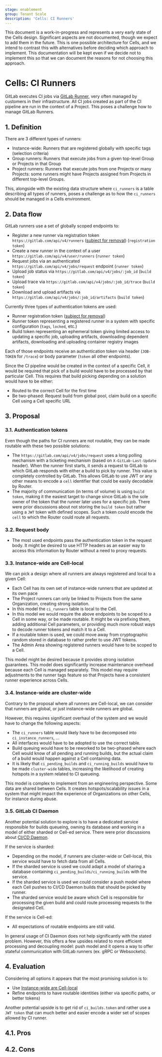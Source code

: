 ```yaml
---
stage: enablement
group: Tenant Scale
description: 'Cells: CI Runners'
---
```


<!-- vale gitlab.FutureTense = NO -->

This document is a work-in-progress and represents a very early state of the
Cells design. Significant aspects are not documented, though we expect to add
them in the future. This is one possible architecture for Cells, and we intend to
contrast this with alternatives before deciding which approach to implement.
This documentation will be kept even if we decide not to implement this so that
we can document the reasons for not choosing this approach.

# Cells: CI Runners

GitLab executes CI jobs via [GitLab Runner](https://gitlab.com/gitlab-org/gitlab-runner/), very often managed by customers in their infrastructure.
All CI jobs created as part of the CI pipeline are run in the context of a Project.
This poses a challenge how to manage GitLab Runners.

## 1. Definition

There are 3 different types of runners:

- Instance-wide: Runners that are registered globally with specific tags (selection criteria)
- Group runners: Runners that execute jobs from a given top-level Group or Projects in that Group
- Project runners: Runners that execute jobs from one Projects or many Projects: some runners might
  have Projects assigned from Projects in different top-level Groups.

This, alongside with the existing data structure where `ci_runners` is a table describing all types of runners, poses a challenge as to how the `ci_runners` should be managed in a Cells environment.

## 2. Data flow

GitLab runners use a set of globally scoped endpoints to:

- Register a new runner via registration token `https://gitlab.com/api/v4/runners`
  ([subject for removal](../../runner_tokens/index.md)) (`registration token`)
- Create a new runner in the context of a user `https://gitlab.com/api/v4/user/runners` (`runner token`)
- Request jobs via an authenticated `https://gitlab.com/api/v4/jobs/request` endpoint (`runner token`)
- Upload job status via `https://gitlab.com/api/v4/jobs/:job_id` (`build token`)
- Upload trace via `https://gitlab.com/api/v4/jobs/:job_id/trace` (`build token`)
- Download and upload artifacts via `https://gitlab.com/api/v4/jobs/:job_id/artifacts` (`build token`)

Currently three types of authentication tokens are used:

- Runner registration token ([subject for removal](../../runner_tokens/index.md))
- Runner token representing a registered runner in a system with specific configuration (`tags`, `locked`, etc.)
- Build token representing an ephemeral token giving limited access to updating a specific job, uploading artifacts, downloading dependent artifacts, downloading and uploading container registry images

Each of those endpoints receive an authentication token via header (`JOB-TOKEN` for `/trace`) or body parameter (`token` all other endpoints).

Since the CI pipeline would be created in the context of a specific Cell, it would be required that pick of a build would have to be processed by that particular Cell.
This requires that build picking depending on a solution would have to be either:

- Routed to the correct Cell for the first time
- Be two-phased: Request build from global pool, claim build on a specific Cell using a Cell specific URL

## 3. Proposal

### 3.1. Authentication tokens

Even though the paths for CI runners are not routable, they can be made routable with these two possible solutions:

- The `https://gitlab.com/api/v4/jobs/request` uses a long polling mechanism with
  a ticketing mechanism (based on `X-GitLab-Last-Update` header). When the runner first
  starts, it sends a request to GitLab to which GitLab responds with either a build to pick
  by runner. This value is completely controlled by GitLab. This allows GitLab
  to use JWT or any other means to encode a `cell` identifier that could be easily
  decodable by Router.
- The majority of communication (in terms of volume) is using `build token`, making it
  the easiest target to change since GitLab is the sole owner of the token that the runner later
  uses for a specific job. There were prior discussions about not storing the `build token`
  but rather using a `JWT` token with defined scopes. Such a token could encode the `cell`
  to which the Router could route all requests.

### 3.2. Request body

- The most used endpoints pass the authentication token in the request body. It might be desired
  to use HTTP headers as an easier way to access this information by Router without
  a need to proxy requests.

### 3.3. Instance-wide are Cell-local

We can pick a design where all runners are always registered and local to a given Cell:

- Each Cell has its own set of instance-wide runners that are updated at its own pace
- The Project runners can only be linked to Projects from the same Organization, creating strong isolation.
- In this model the `ci_runners` table is local to the Cell.
- In this model we would require the above endpoints to be scoped to a Cell in some way, or be made routable. It might be via prefixing them, adding additional Cell parameters, or providing much more robust ways to decode runner tokens and match it to a Cell.
- If a routable token is used, we could move away from cryptographic random stored in database to rather prefer to use JWT tokens.
- The Admin Area showing registered runners would have to be scoped to a Cell.

This model might be desired because it provides strong isolation guarantees.
This model does significantly increase maintenance overhead because each Cell is managed separately.
This model may require adjustments to the runner tags feature so that Projects have a consistent runner experience across Cells.

### 3.4. Instance-wide are cluster-wide

Contrary to the proposal where all runners are Cell-local, we can consider that runners
are global, or just instance-wide runners are global.

However, this requires significant overhaul of the system and we would have to change the following aspects:

- The `ci_runners` table would likely have to be decomposed into `ci_instance_runners`, ...
- All interfaces would have to be adopted to use the correct table.
- Build queuing would have to be reworked to be two-phased where each Cell would know of all pending and running builds, but the actual claim of a build would happen against a Cell containing data.
- It is likely that `ci_pending_builds` and `ci_running_builds` would have to be made `cluster-wide` tables, increasing the likelihood of creating hotspots in a system related to CI queueing.

This model is complex to implement from an engineering perspective.
Some data are shared between Cells.
It creates hotspots/scalability issues in a system that might impact the experience of Organizations on other Cells, for instance during abuse.

### 3.5. GitLab CI Daemon

Another potential solution to explore is to have a dedicated service responsible for builds queueing, owning its database and working in a model of either sharded or Cell-ed service.
There were prior discussions about [CI/CD Daemon](https://gitlab.com/gitlab-org/gitlab/-/issues/19435).

If the service is sharded:

- Depending on the model, if runners are cluster-wide or Cell-local, this service would have to fetch data from all Cells.
- If the sharded service is used we could adapt a model of sharing a database containing `ci_pending_builds/ci_running_builds` with the service.
- If the sharded service is used we could consider a push model where each Cell pushes to CI/CD Daemon builds that should be picked by runner.
- The sharded service would be aware which Cell is responsible for processing the given build and could route processing requests to the designated Cell.

If the service is Cell-ed:

- All expectations of routable endpoints are still valid.

In general usage of CI Daemon does not help significantly with the stated problem.
However, this offers a few upsides related to more efficient processing and decoupling model: push model and it opens a way to offer stateful communication with GitLab runners (ex. gRPC or Websockets).

## 4. Evaluation

Considering all options it appears that the most promising solution is to:

- Use [Instance-wide are Cell-local](#33-instance-wide-are-cell-local)
- Refine endpoints to have routable identities (either via specific paths, or better tokens)

Another potential upside is to get rid of `ci_builds.token` and rather use a `JWT token` that can much better and easier encode a wider set of scopes allowed by CI runner.

## 4.1. Pros

## 4.2. Cons
